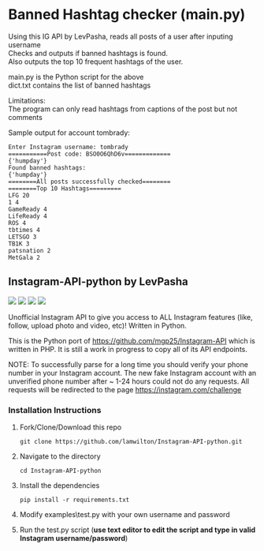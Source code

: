 # Banned Hashtag checker (main.py)
Using this IG API by LevPasha, reads all posts of a user after inputing username  
Checks and outputs if banned hashtags is found.  
Also outputs the top 10 frequent hashtags of the user.  

main.py is the Python script for the above  
dict.txt contains the list of banned hashtags

Limitations:  
The program can only read hashtags from captions of the post but not comments

Sample output for account tombrady:
```
Enter Instagram username: tombrady
===========Post code: BSO0O6QhD6v=============
{'humpday'}
Found banned hashtags:
{'humpday'}
========All posts successfully checked========
========Top 10 Hashtags=========
LFG 20
1 4
GameReady 4
LifeReady 4
ROS 4
tbtimes 4
LETSGO 3
TB1K 3
patsnation 2
MetGala 2
```

## Instagram-API-python by LevPasha
<a href="https://www.paypal.com/cgi-bin/webscr?cmd=_donations&business=7BMM6JGE73322&lc=US&item_name=GitHub%20donation&currency_code=USD&bn=PP%2dDonationsBF%3abtn_donate_SM%2egif%3aNonHosted" title="Support project"><img src="https://img.shields.io/badge/Support%20project-paypal-brightgreen.svg"></a>
<a href="https://github.com/LevPasha/Instagram-bot-cs" title="Instagram C# bot"><img src="https://img.shields.io/badge/C%23%20InstaBot-v1.0-blue.svg"></a>
<a href="https://github.com/LevPasha/instabot.py" title="python InstaBot"><img src="https://img.shields.io/badge/python%20InstaBot-v1.0.1-blue.svg"></a>
<a href="http://isdb.pw" title="Instagram stories data base"><img src="https://img.shields.io/badge/ISDB.pw-free-purple.svg"></a>

Unofficial Instagram API to give you access to ALL Instagram features (like, follow, upload photo and video, etc)! Written in Python.

This is the Python port of https://github.com/mgp25/Instagram-API which is written in PHP.
It is still a work in progress to copy all of its API endpoints.

NOTE: To successfully parse for a long time you should verify your phone number in your Instagram account. 
The new fake Instagram account with an unverified phone number after ~ 1-24 hours could not do any requests. All requests will be redirected to the page https://instagram.com/challenge

### Installation Instructions

1. Fork/Clone/Download this repo

    `git clone https://github.com/lamwilton/Instagram-API-python.git`


2. Navigate to the directory

    `cd Instagram-API-python`


3. Install the dependencies

    `pip install -r requirements.txt`


4. Modify examples\test.py with your own username and password


5. Run the test.py script (**use text editor to edit the script and type in valid Instagram username/password**)

